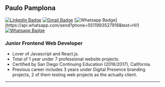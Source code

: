 ## Paulo Pamplona

[![Linkedin Badge](https://img.shields.io/badge/-LinkedIn-blue?style=for-the-badge&logo=Linkedin&logoColor=white&link=https://www.linkedin.com/in/paulopamplona/)](https://www.linkedin.com/in/paulopamplona/)
[![Gmail Badge](https://img.shields.io/badge/-pamplonapaulo@gmail.com-c14438?style=for-the-badge&logo=Gmail&logoColor=white&link=mailto:pamplonapaulo@gmail.com)](mailto:pamplonapaulo@gmail.com)
[![Whatsapp Badge](https://img.shields.io/badge/-Whatsapp-4CA143?style=for-the-badge&labelColor=4CA143&logo=whatsapp&logoColor=white&link=https://api.whatsapp.com/send?phone=5519996643581&text=Hi!)](https://api.whatsapp.com/send?phone=5511993527916&text=Hi!)
[![Whatsapp Badge](https://img.shields.io/badge/-Curriculum-2E4053?style=for-the-badge&labelColor=2E4053&link=https://paulopamplona.com/assets/paulo-pamplona-curriculum.pdf)](https://paulopamplona.com/assets/paulo-pamplona-curriculum.pdf)

### Junior Frontend Web Developer

- Lover of Javascript and React.js.
- Total of 1 year under 7 professional website projects.
- Certified by San Diego Continuing Education (2016/2017), California.
- Previous career includes 3 years under Digital Presence branding projects, 2 of them testing web projects as the actually client.
---
